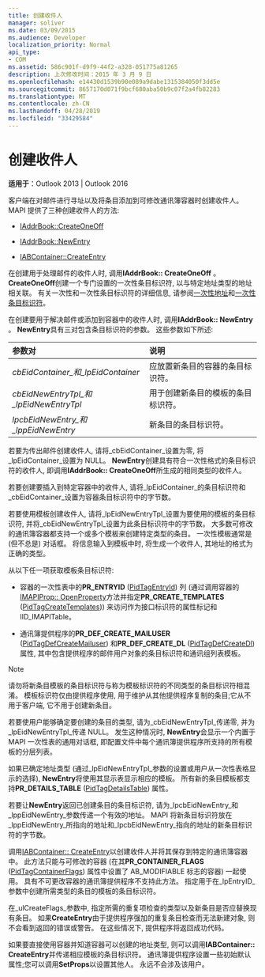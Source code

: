 ```yaml
---
title: 创建收件人
manager: soliver
ms.date: 03/09/2015
ms.audience: Developer
localization_priority: Normal
api_type:
- COM
ms.assetid: 586c901f-d9f9-44f2-a328-051775a81265
description: 上次修改时间：2015 年 3 月 9 日
ms.openlocfilehash: e14430d1539b90e089a9dabe1315384050f3dd5e
ms.sourcegitcommit: 8657170d071f9bcf680aba50b9c07f2a4fb82283
ms.translationtype: MT
ms.contentlocale: zh-CN
ms.lasthandoff: 04/28/2019
ms.locfileid: "33429584"
---
```

# <a name="creating-a-recipient"></a>创建收件人

  
  
**适用于**：Outlook 2013 | Outlook 2016 
  
客户端在对邮件进行寻址以及将条目添加到可修改通讯簿容器时创建收件人。 MAPI 提供了三种创建收件人的方法:
  
- [IAddrBook::CreateOneOff](iaddrbook-createoneoff.md)
    
- [IAddrBook::NewEntry](iaddrbook-newentry.md)
    
- [IABContainer::CreateEntry](iabcontainer-createentry.md)
    
在创建用于处理邮件的收件人时, 调用**IAddrBook:: CreateOneOff** 。 **CreateOneOff**创建一个专门设置的一次性条目标识符, 以与特定地址类型的地址相关联。 有关一次性和一次性条目标识符的详细信息, 请参阅[一次性地址](one-off-addresses.md)和[一次性条目标识符](one-off-entry-identifiers.md)。
  
在创建要用于解决邮件或添加到容器中的收件人时, 调用**IAddrBook:: NewEntry** 。 **NewEntry**具有三对包含条目标识符的参数。 这些参数如下所述: 
  
|**参数对**|**说明**|
|:-----|:-----|
| _cbEidContainer_和_lpEidContainer_ <br/> |应放置新条目的容器的条目标识符。  <br/> |
| _cbEidNewEntryTpl_和_lpEidNewEntryTpl_ <br/> |用于创建新条目的模板的条目标识符。  <br/> |
| _lpcbEidNewEntry_和_lppEidNewEntry_ <br/> |新条目的条目标识符。  <br/> |
   
若要为传出邮件创建收件人, 请将_cbEidContainer_设置为零, 将_lpEidContainer_设置为 NULL。 **NewEntry**创建具有符合一次性格式的条目标识符的收件人, 即调用**IAddrBook:: CreateOneOff**所生成的相同类型的收件人。 
  
若要创建要插入到特定容器中的收件人, 请将_lpEidContainer_的条目标识符和_cbEidContainer_设置为容器条目标识符中的字节数。 
  
若要使用模板创建收件人, 请将_lpEidNewEntryTpl_设置为要使用的模板的条目标识符, 并将_cbEidNewEntryTpl_设置为此条目标识符中的字节数。 大多数可修改的通讯簿容器都支持一个或多个模板来创建特定类型的条目。 一次性模板通常是 (但不总是) 对话框。 将信息输入到模板中时, 将生成一个收件人, 其地址的格式为正确的类型。 
  
从以下任一项获取模板条目标识符:
  
- 容器的一次性表中的**PR_ENTRYID** ([PidTagEntryId](pidtagentryid-canonical-property.md)) 列 (通过调用容器的[IMAPIProp:: OpenProperty](imapiprop-openproperty.md)方法并指定**PR_CREATE_TEMPLATES** ([PidTagCreateTemplates](pidtagcreatetemplates-canonical-property.md))) 来访问作为接口标识符的属性标记和 IID_IMAPITable。 
    
- 通讯簿提供程序的**PR_DEF_CREATE_MAILUSER** ([PidTagDefCreateMailuser](pidtagdefcreatemailuser-canonical-property.md)) 和**PR_DEF_CREATE_DL** ([PidTagDefCreateDl](pidtagdefcreatedl-canonical-property.md)) 属性, 其中包含提供程序的邮件用户对象的条目标识符和通讯组列表模板。 
    
> [!NOTE]
> 请勿将新条目模板的条目标识符与称为模板标识符的不同类型的条目标识符相混淆。 模板标识符仅由提供程序使用, 用于维护从其他提供程序复制的条目;它从不用于客户端, 它不用于创建新条目。 
  
若要使用户能够确定要创建的条目的类型, 请为_cbEidNewEntryTpl_传递零, 并为_lpEidNewEntryTpl_传递 NULL。 发生这种情况时, **NewEntry**会显示一个内置于 MAPI 一次性表的通用对话框, 即配置文件中每个通讯簿提供程序所支持的所有模板的分层列表。 
  
如果已确定地址类型 (通过_lpEidNewEntryTpl_参数的设置或用户从一次性表格显示的选择), **NewEntry**将使用其显示表显示相应的模板。 所有新的条目模板都支持**PR_DETAILS_TABLE** ([PidTagDetailsTable](pidtagdetailstable-canonical-property.md)) 属性。 
  
若要让**NewEntry**返回已创建条目的条目标识符, 请为_lpcbEidNewEntry_和_lppEidNewEntry_参数传递一个有效的地址。 MAPI 将新条目标识符放在_lppEidNewEntry_所指向的地址和_lpcbEidNewEntry_指向的地址的新条目标识符的字节数。
  
调用[IABContainer:: CreateEntry](iabcontainer-createentry.md)以创建收件人并将其保存到特定的通讯簿容器中。 此方法只能与可修改的容器 (在其**PR_CONTAINER_FLAGS** ([PidTagContainerFlags](pidtagcontainerflags-canonical-property.md)) 属性中设置了 AB_MODIFIABLE 标志的容器) 一起使用。 具有不可更改容器的通讯簿提供程序不支持此方法。 指定用于在_lpEntryID_参数中创建所需类型的条目的模板的条目标识符。 
  
在_ulCreateFlags_参数中, 指定所需的重复项检查的类型以及新条目是否应替换现有条目。 如果**CreateEntry**由于提供程序强加的重复条目检查而无法新建对象, 则不会看到返回的错误或警告。 在这些情况下, 提供程序将返回成功代码。 
  
如果要直接使用容器并知道容器可以创建的地址类型, 则可以调用**IABContainer:: CreateEntry**并传递相应模板的条目标识符。 通讯簿提供程序设置一些初始默认属性;您可以调用**SetProps**以设置其他人。 永远不会涉及该用户。 
  

